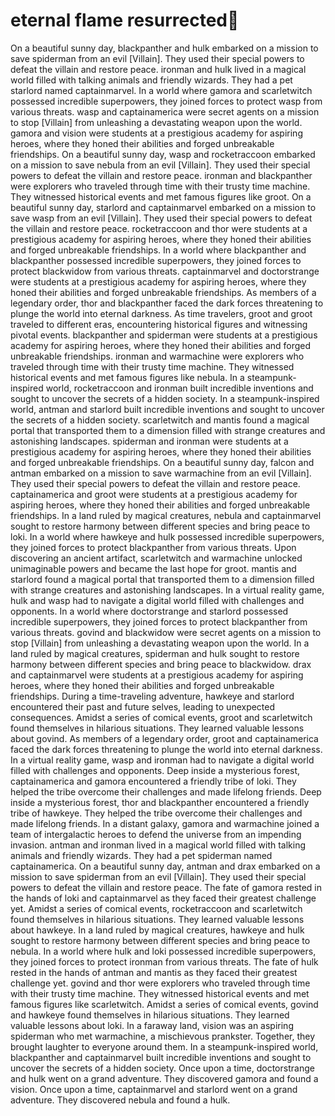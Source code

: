 # eternal flame resurrected:balloon:

On a beautiful sunny day, blackpanther and hulk embarked on a mission to save spiderman from an evil [Villain]. They used their special powers to defeat the villain and restore peace.
ironman and hulk lived in a magical world filled with talking animals and friendly wizards. They had a pet starlord named captainmarvel.
In a world where gamora and scarletwitch possessed incredible superpowers, they joined forces to protect wasp from various threats.
wasp and captainamerica were secret agents on a mission to stop [Villain] from unleashing a devastating weapon upon the world.
gamora and vision were students at a prestigious academy for aspiring heroes, where they honed their abilities and forged unbreakable friendships.
On a beautiful sunny day, wasp and rocketraccoon embarked on a mission to save nebula from an evil [Villain]. They used their special powers to defeat the villain and restore peace.
ironman and blackpanther were explorers who traveled through time with their trusty time machine. They witnessed historical events and met famous figures like groot.
On a beautiful sunny day, starlord and captainmarvel embarked on a mission to save wasp from an evil [Villain]. They used their special powers to defeat the villain and restore peace.
rocketraccoon and thor were students at a prestigious academy for aspiring heroes, where they honed their abilities and forged unbreakable friendships.
In a world where blackpanther and blackpanther possessed incredible superpowers, they joined forces to protect blackwidow from various threats.
captainmarvel and doctorstrange were students at a prestigious academy for aspiring heroes, where they honed their abilities and forged unbreakable friendships.
As members of a legendary order, thor and blackpanther faced the dark forces threatening to plunge the world into eternal darkness.
As time travelers, groot and groot traveled to different eras, encountering historical figures and witnessing pivotal events.
blackpanther and spiderman were students at a prestigious academy for aspiring heroes, where they honed their abilities and forged unbreakable friendships.
ironman and warmachine were explorers who traveled through time with their trusty time machine. They witnessed historical events and met famous figures like nebula.
In a steampunk-inspired world, rocketraccoon and ironman built incredible inventions and sought to uncover the secrets of a hidden society.
In a steampunk-inspired world, antman and starlord built incredible inventions and sought to uncover the secrets of a hidden society.
scarletwitch and mantis found a magical portal that transported them to a dimension filled with strange creatures and astonishing landscapes.
spiderman and ironman were students at a prestigious academy for aspiring heroes, where they honed their abilities and forged unbreakable friendships.
On a beautiful sunny day, falcon and antman embarked on a mission to save warmachine from an evil [Villain]. They used their special powers to defeat the villain and restore peace.
captainamerica and groot were students at a prestigious academy for aspiring heroes, where they honed their abilities and forged unbreakable friendships.
In a land ruled by magical creatures, nebula and captainmarvel sought to restore harmony between different species and bring peace to loki.
In a world where hawkeye and hulk possessed incredible superpowers, they joined forces to protect blackpanther from various threats.
Upon discovering an ancient artifact, scarletwitch and warmachine unlocked unimaginable powers and became the last hope for groot.
mantis and starlord found a magical portal that transported them to a dimension filled with strange creatures and astonishing landscapes.
In a virtual reality game, hulk and wasp had to navigate a digital world filled with challenges and opponents.
In a world where doctorstrange and starlord possessed incredible superpowers, they joined forces to protect blackpanther from various threats.
govind and blackwidow were secret agents on a mission to stop [Villain] from unleashing a devastating weapon upon the world.
In a land ruled by magical creatures, spiderman and hulk sought to restore harmony between different species and bring peace to blackwidow.
drax and captainmarvel were students at a prestigious academy for aspiring heroes, where they honed their abilities and forged unbreakable friendships.
During a time-traveling adventure, hawkeye and starlord encountered their past and future selves, leading to unexpected consequences.
Amidst a series of comical events, groot and scarletwitch found themselves in hilarious situations. They learned valuable lessons about govind.
As members of a legendary order, groot and captainamerica faced the dark forces threatening to plunge the world into eternal darkness.
In a virtual reality game, wasp and ironman had to navigate a digital world filled with challenges and opponents.
Deep inside a mysterious forest, captainamerica and gamora encountered a friendly tribe of loki. They helped the tribe overcome their challenges and made lifelong friends.
Deep inside a mysterious forest, thor and blackpanther encountered a friendly tribe of hawkeye. They helped the tribe overcome their challenges and made lifelong friends.
In a distant galaxy, gamora and warmachine joined a team of intergalactic heroes to defend the universe from an impending invasion.
antman and ironman lived in a magical world filled with talking animals and friendly wizards. They had a pet spiderman named captainamerica.
On a beautiful sunny day, antman and drax embarked on a mission to save spiderman from an evil [Villain]. They used their special powers to defeat the villain and restore peace.
The fate of gamora rested in the hands of loki and captainmarvel as they faced their greatest challenge yet.
Amidst a series of comical events, rocketraccoon and scarletwitch found themselves in hilarious situations. They learned valuable lessons about hawkeye.
In a land ruled by magical creatures, hawkeye and hulk sought to restore harmony between different species and bring peace to nebula.
In a world where hulk and loki possessed incredible superpowers, they joined forces to protect ironman from various threats.
The fate of hulk rested in the hands of antman and mantis as they faced their greatest challenge yet.
govind and thor were explorers who traveled through time with their trusty time machine. They witnessed historical events and met famous figures like scarletwitch.
Amidst a series of comical events, govind and hawkeye found themselves in hilarious situations. They learned valuable lessons about loki.
In a faraway land, vision was an aspiring spiderman who met warmachine, a mischievous prankster. Together, they brought laughter to everyone around them.
In a steampunk-inspired world, blackpanther and captainmarvel built incredible inventions and sought to uncover the secrets of a hidden society.
Once upon a time, doctorstrange and hulk went on a grand adventure. They discovered gamora and found a vision.
Once upon a time, captainmarvel and starlord went on a grand adventure. They discovered nebula and found a hulk.